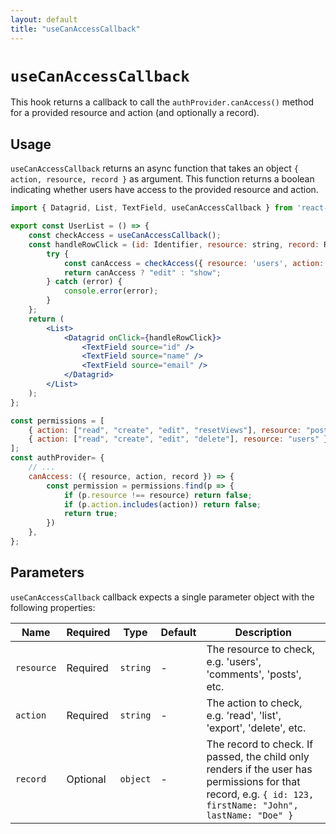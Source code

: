 ```yaml
---
layout: default
title: "useCanAccessCallback"
---
```


# `useCanAccessCallback`

This hook returns a callback to call the `authProvider.canAccess()` method for a provided resource and action (and optionally a record).

## Usage

`useCanAccessCallback` returns an async function that takes an object `{ action, resource, record }` as argument. This function returns a boolean indicating whether users have access to the provided resource and action.

```jsx
import { Datagrid, List, TextField, useCanAccessCallback } from 'react-admin';

export const UserList = () => {
    const checkAccess = useCanAccessCallback();
    const handleRowClick = (id: Identifier, resource: string, record: Record) => {
        try {
            const canAccess = checkAccess({ resource: 'users', action: 'edit', record });
            return canAccess ? "edit" : "show";
        } catch (error) {
            console.error(error);
        }
    };
    return (
        <List>
            <Datagrid onClick={handleRowClick}>
                <TextField source="id" />
                <TextField source="name" />
                <TextField source="email" />
            </Datagrid>
        </List>
    );
};
```

```jsx
const permissions = [
    { action: ["read", "create", "edit", "resetViews"], resource: "posts" },
    { action: ["read", "create", "edit", "delete"], resource: "users" },
];
const authProvider= {
    // ...
    canAccess: ({ resource, action, record }) => {
        const permission = permissions.find(p => {
            if (p.resource !== resource) return false;
            if (p.action.includes(action)) return false;
            return true;
        })
    },
};
```

## Parameters

`useCanAccessCallback` callback expects a single parameter object with the following properties:

| Name | Required | Type | Default | Description |
| --- | --- | --- | --- | --- |
| `resource` | Required | `string` | - | The resource to check, e.g. 'users', 'comments', 'posts', etc. |
| `action` | Required | `string` | - | The action to check, e.g. 'read', 'list', 'export', 'delete', etc. |
| `record` | Optional | `object` | - | The record to check. If passed, the child only renders if the user has permissions for that record, e.g. `{ id: 123, firstName: "John", lastName: "Doe" }` |

